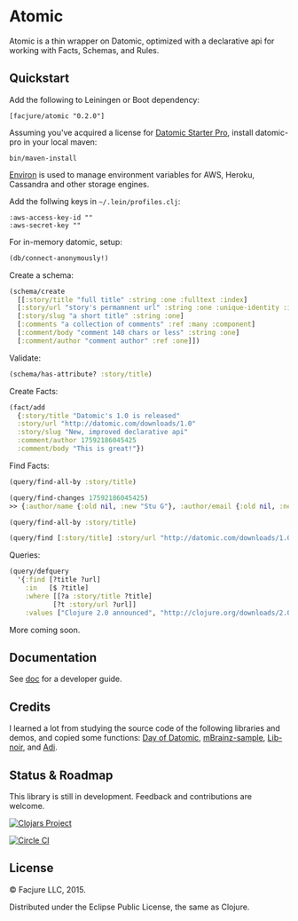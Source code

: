 Atomic
=======

Atomic is a thin wrapper on Datomic, optimized with a declarative api for
working with Facts, Schemas, and Rules.

## Quickstart

Add the following to Leiningen or Boot dependency:

	[facjure/atomic "0.2.0"]

Assuming you've acquired a license for
[Datomic Starter Pro](https://my.datomic.com/downloads/pro), install datomic-pro
in your local maven:

	bin/maven-install

[Environ](https://github.com/weavejester/environ) is used to manage environment
variables for AWS, Heroku, Cassandra and other storage engines.

Add the follwing keys in `~/.lein/profiles.clj`:

    :aws-access-key-id "" 
    :aws-secret-key ""

For in-memory datomic, setup:

```clojure
(db/connect-anonymously!)
```

Create a schema:

```clojure
(schema/create
  [[:story/title "full title" :string :one :fulltext :index]
  [:story/url "story's permamnent url" :string :one :unique-identity :index]
  [:story/slug "a short title" :string :one]
  [:comments "a collection of comments" :ref :many :component]
  [:comment/body "comment 140 chars or less" :string :one]
  [:comment/author "comment author" :ref :one]])
```

Validate:

```clojure
(schema/has-attribute? :story/title)
```

Create Facts:

```clojure
(fact/add
  {:story/title "Datomic's 1.0 is released"
  :story/url "http://datomic.com/downloads/1.0"
  :story/slug "New, improved declarative api"
  :comment/author 17592186045425
  :comment/body "This is great!"})
```

Find Facts:

```clojure
(query/find-all-by :story/title)

(query/find-changes 17592186045425)
>> {:author/name {:old nil, :new "Stu G"}, :author/email {:old nil, :new "stu@somemail.com"}}

(query/find-all-by :story/title)

(query/find [:story/title] :story/url "http://datomic.com/downloads/1.0")
```

Queries:

```clojure
(query/defquery
  '{:find [?title ?url]
    :in   [$ ?title]
    :where [[?a :story/title ?title]
           [?t :story/url ?url]]
    :values ["Clojure 2.0 announced", "http://clojure.org/downloads/2.0-beta"]})
```

More coming soon.

## Documentation

See [doc](doc/index.md) for a developer guide.

## Credits

I learned a lot from studying the source code of the following libraries and
demos, and copied some functions:
[Day of Datomic](https://github.com/Datomic/day-of-datomic), 
[mBrainz-sample](https://github.com/Datomic/mbrainz-sample), [Lib-noir](https://github.com/noir-clojure/lib-noir),
and [Adi](https://github.com/zcaudate/adi).

## Status & Roadmap

This library is still in development. Feedback and contributions are welcome.

[![Clojars Project](http://clojars.org/facjure/atomic/latest-version.svg)](http://clojars.org/facjure/atomic)

[![Circle CI](https://circleci.com/gh/facjure/atomic.svg?style=svg)](https://circleci.com/gh/facjure/atomic)

## License

© Facjure LLC, 2015.

Distributed under the Eclipse Public License, the same as Clojure.
